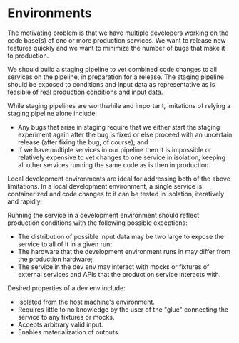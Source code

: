 Environments
====

The motivating problem is that we have multiple developers working on the code base(s) of one or more production services. We want to release new features quickly and we want to minimize the number of bugs that make it to production.

We should build a staging pipeline to vet combined code changes to all services on the pipeline, in preparation for a release. The staging pipeline should be exposed to conditions and input data as representative as is feasible of real production conditions and input data.

While staging pipelines are worthwhile and important, imitations of relying a staging pipeline alone include:
* Any bugs that arise in staging require that we either start the staging experiment again after the bug is fixed or else proceed with an uncertain release (after fixing the bug, of course); and
* If we have multiple services in our pipeline then it is impossible or relatively expensive to vet changes to one service in isolation, keeping all other services running the same code as is then in production.

Local development environments are ideal for addressing both of the above limitations. In a local development environment, a single service is containerized and code changes to it can be tested in isolation, iteratively and rapidly.

Running the service in a development environment should reflect production conditions with the following possible exceptions:
* The distribution of possible input data may be two large to expose the service to all of it in a given run;
* The hardware that the development environment runs in may differ from the production hardware;
* The service in the dev env may interact with mocks or fixtures of external services and APIs that the production service interacts with.

Desired properties of a dev env include:
* Isolated from the host machine's environment.
* Requires little to no knowledge by the user of the "glue" connecting the service to any fixtures or mocks.
* Accepts arbitrary valid input.
* Enables materialization of outputs.
